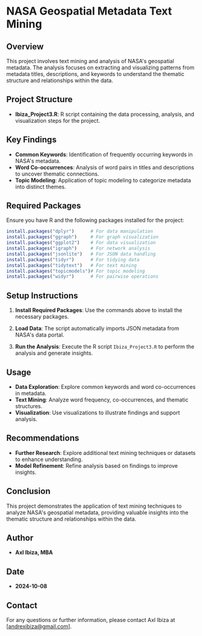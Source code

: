 # NASA Geospatial Metadata Text Mining

## Overview

This project involves text mining and analysis of NASA's geospatial metadata. The analysis focuses on extracting and visualizing patterns from metadata titles, descriptions, and keywords to understand the thematic structure and relationships within the data.

## Project Structure

- **Ibiza_Project3.R**: R script containing the data processing, analysis, and visualization steps for the project.

## Key Findings

- **Common Keywords**: Identification of frequently occurring keywords in NASA's metadata.
- **Word Co-occurrences**: Analysis of word pairs in titles and descriptions to uncover thematic connections.
- **Topic Modeling**: Application of topic modeling to categorize metadata into distinct themes.

## Required Packages

Ensure you have R and the following packages installed for the project:

```r
install.packages("dplyr")      # For data manipulation
install.packages("ggraph")     # For graph visualization
install.packages("ggplot2")    # For data visualization
install.packages("igraph")     # For network analysis
install.packages("jsonlite")   # For JSON data handling
install.packages("tidyr")      # For tidying data
install.packages("tidytext")   # For text mining
install.packages("topicmodels")# For topic modeling
install.packages("widyr")      # For pairwise operations
```

## Setup Instructions

1. **Install Required Packages**: Use the commands above to install the necessary packages.

2. **Load Data**: The script automatically imports JSON metadata from NASA's data portal.

3. **Run the Analysis**: Execute the R script `Ibiza_Project3.R` to perform the analysis and generate insights.

## Usage

- **Data Exploration**: Explore common keywords and word co-occurrences in metadata.
- **Text Mining**: Analyze word frequency, co-occurrences, and thematic structures.
- **Visualization**: Use visualizations to illustrate findings and support analysis.

## Recommendations

- **Further Research**: Explore additional text mining techniques or datasets to enhance understanding.
- **Model Refinement**: Refine analysis based on findings to improve insights.

## Conclusion

This project demonstrates the application of text mining techniques to analyze NASA's geospatial metadata, providing valuable insights into the thematic structure and relationships within the data.

## Author

- **Axl Ibiza, MBA**

## Date

- **2024-10-08**

## Contact

For any questions or further information, please contact Axl Ibiza at [andrexibiza@gmail.com]. 